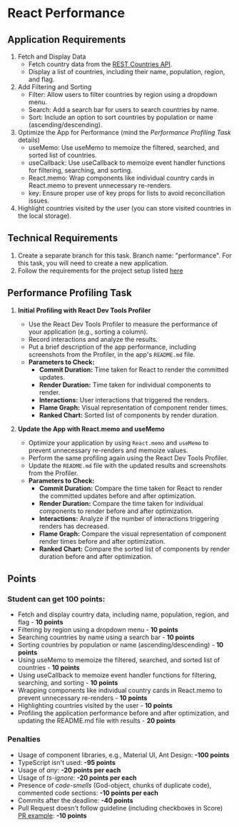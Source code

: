 # React Performance

## Application Requirements

1. Fetch and Display Data
   - Fetch country data from the [REST Countries API](https://restcountries.com/v3.1/all).
   - Display a list of countries, including their name, population, region, and flag.
2. Add Filtering and Sorting
   - Filter: Allow users to filter countries by region using a dropdown menu.
   - Search: Add a search bar for users to search countries by name.
   - Sort: Include an option to sort countries by population or name (ascending/descending).
3. Optimize the App for Performance (mind the _Performance Profiling Task_ details)
   - useMemo: Use useMemo to memoize the filtered, searched, and sorted list of countries.
   - useCallback: Use useCallback to memoize event handler functions for filtering, searching, and sorting.
   - React.memo: Wrap components like individual country cards in React.memo to prevent unnecessary re-renders.
   - key: Ensure proper use of key props for lists to avoid reconciliation issues.
4. Highlight countries visited by the user (you can store visited countries in the local storage).

## Technical Requirements

1. Create a separate branch for this task. Branch name: "performance". For this task, you will need to create a new application.
2. Follow the requirements for the project setup listed [here](./project-setup.md)

## Performance Profiling Task

1. **Initial Profiling with React Dev Tools Profiler**

   - Use the React Dev Tools Profiler to measure the performance of your application (e.g., sorting a column).
   - Record interactions and analyze the results.
   - Put a brief description of the app performance, including screenshots from the Profiler, in the app's `README.md` file.
   - **Parameters to Check:**
     - **Commit Duration:** Time taken for React to render the committed updates.
     - **Render Duration:** Time taken for individual components to render.
     - **Interactions:** User interactions that triggered the renders.
     - **Flame Graph:** Visual representation of component render times.
     - **Ranked Chart:** Sorted list of components by render duration.

2. **Update the App with React.memo and useMemo**
   - Optimize your application by using `React.memo` and `useMemo` to prevent unnecessary re-renders and memoize values.
   - Perform the same profiling again using the React Dev Tools Profiler.
   - Update the `README.md` file with the updated results and screenshots from the Profiler.
   - **Parameters to Check:**
     - **Commit Duration:** Compare the time taken for React to render the committed updates before and after optimization.
     - **Render Duration:** Compare the time taken for individual components to render before and after optimization.
     - **Interactions:** Analyze if the number of interactions triggering renders has decreased.
     - **Flame Graph:** Compare the visual representation of component render times before and after optimization.
     - **Ranked Chart:** Compare the sorted list of components by render duration before and after optimization.

## Points

### Student can get 100 points:

- Fetch and display country data, including name, population, region, and flag - **10 points**
- Filtering by region using a dropdown menu - **10 points**
- Searching countries by name using a search bar - **10 points**
- Sorting countries by population or name (ascending/descending) - **10 points**
- Using useMemo to memoize the filtered, searched, and sorted list of countries - **10 points**
- Using useCallback to memoize event handler functions for filtering, searching, and sorting - **10 points**
- Wrapping components like individual country cards in React.memo to prevent unnecessary re-renders - **10 points**
- Highlighting countries visited by the user - **10 points**
- Profiling the application performance before and after optimization, and updating the README.md file with results - **20 points**

### Penalties

- Usage of component libraries, e.g., Material UI, Ant Design: **-100 points**
- TypeScript isn't used: **-95 points**
- Usage of _any_: **-20 points per each**
- Usage of _ts-ignore_: **-20 points per each**
- Presence of _code-smells_ (God-object, chunks of duplicate code), commented code sections: **-10 points per each**
- Commits after the deadline: **-40 points**
- Pull Request doesn't follow guideline (including checkboxes in Score) [PR example](https://rs.school/docs/en/pull-request-review-process#pull-request-description-must-contain-the-following): **-10 points**
